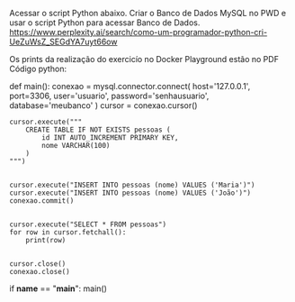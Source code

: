 Acessar o script Python abaixo.
Criar o Banco de Dados MySQL no PWD e usar o script Python para acessar  Banco de Dados. 
https://www.perplexity.ai/search/como-um-programador-python-cri-UeZuWsZ_SEGdYA7uyt66ow

Os prints da realização do exercicío no Docker Playground estão no PDF
Código python:

def main():
    conexao = mysql.connector.connect(
        host='127.0.0.1',
        port=3306,
        user='usuario',
        password='senhausuario',
        database='meubanco'
    )
    cursor = conexao.cursor()


    cursor.execute("""
        CREATE TABLE IF NOT EXISTS pessoas (
            id INT AUTO_INCREMENT PRIMARY KEY,
            nome VARCHAR(100)
        )
    """)


    cursor.execute("INSERT INTO pessoas (nome) VALUES ('Maria')")
    cursor.execute("INSERT INTO pessoas (nome) VALUES ('João')")
    conexao.commit()


    cursor.execute("SELECT * FROM pessoas")
    for row in cursor.fetchall():
        print(row)


    cursor.close()
    conexao.close()


if __name__ == "__main__":
    main()



